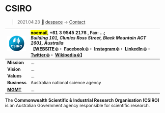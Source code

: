 # CSIRO
> 2021.04.23 [🚀](../../../index/index.md) [despace](../index.md) → [Contact](../contact.md)

|[![](../f/contact/c/csiro_logo1_thumb.webp)](../f/contact/c/csiro_logo1.webp)|<mark>noemail</mark>, +61 3 9545 2176 , Fax: …;<br> *Building 101, Clunies Ross Street, Black Mountain ACT 2601, Australia*<br> 【[WEBSITE ⎆](http://www.csiro.au/)・ [Facebook ⎆](https://www.facebook.com/CSIROnews/)・ [Instagram ⎆](https://www.instagram.com/csirogram/)・ [LinkedIn ⎆](https://www.linkedin.com/company/csiro/)・ [Twitter ⎆](https://twitter.com/csiro)・ [Wikipedia ⎆](https://en.wikipedia.org/wiki/CSIRO)】|
|:-|:-|
|**Mission**|…|
|**Vision**|…|
|**Values**|…|
|**Business**|Australian national science agency|
|**[MGMT](../mgmt.md)**|…|

The **Commonwealth Scientific & Industrial Research Organisation (CSIRO)** is an Australian Government agency responsible for scientific research.


<p style="page-break-after:always"> </p>
